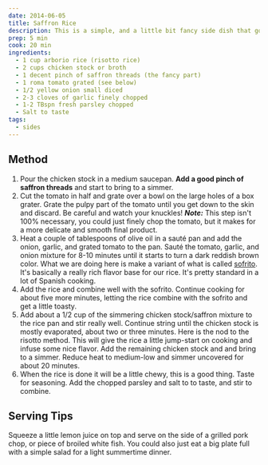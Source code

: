 ```yaml
---
date: 2014-06-05
title: Saffron Rice
description: This is a simple, and a little bit fancy side dish that goes great with a piece of grilled meat, or fish. It's a riff on risotto, but is way less labor-intensive.
prep: 5 min
cook: 20 min
ingredients:
  - 1 cup arborio rice (risotto rice)
  - 2 cups chicken stock or broth
  - 1 decent pinch of saffron threads (the fancy part)
  - 1 roma tomato grated (see below)
  - 1/2 yellow onion small diced
  - 2-3 cloves of garlic finely chopped
  - 1-2 TBspn fresh parsley chopped
  - Salt to taste
tags:
  - sides
---
```

## Method
1. Pour the chicken stock in a medium saucepan. **Add a good pinch of saffron threads** and start to bring to a simmer.
2. Cut the tomato in half and grate over a bowl on the large holes of a box grater. Grate the pulpy part of the tomato until you get down to the skin and discard. Be careful and watch your knuckles! **_Note:_** This step isn't 100% necessary, you could just finely chop the tomato, but it makes for a more delicate and smooth final product.
3. Heat a couple of tablespoons of olive oil in a sauté pan and add the onion, garlic, and grated tomato to the pan. Sauté the tomato, garlic, and onion mixture for 8-10 minutes until it starts to turn a dark reddish brown color. What we are doing here is make a variant of what is called [sofrito](http://en.wikipedia.org/wiki/Sofrito). It's basically a really rich flavor base for our rice. It's pretty standard in a lot of Spanish cooking.
4. Add the rice and combine well with the sofrito. Continue cooking for about five more minutes, letting the rice combine with the sofrito and get a little toasty.
5. Add about a 1/2 cup of the simmering chicken stock/saffron mixture to the rice pan and stir really well. Continue string until the chicken stock is mostly evaporated, about two or three minutes. Here is the nod to the risotto method. This will give the rice a little jump-start on cooking and infuse some nice flavor. Add the remaining chicken stock and and bring to a simmer. Reduce heat to medium-low and simmer uncovered for about 20 minutes.
6. When the rice is done it will be a little chewy, this is a good thing. Taste for seasoning. Add the chopped parsley and salt to to taste, and stir to combine.

## Serving Tips
Squeeze a little lemon juice on top and serve on the side of a grilled pork chop, or piece of broiled white fish. You could also just eat a big plate full with a simple salad for a light summertime dinner.